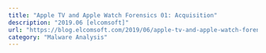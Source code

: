 ```yaml
---
title: "Apple TV and Apple Watch Forensics 01: Acquisition"
description: "2019.06 [elcomsoft]"
url: "https://blog.elcomsoft.com/2019/06/apple-tv-and-apple-watch-forensics-01-acquisition/"
category: "Malware Analysis"
---
```

